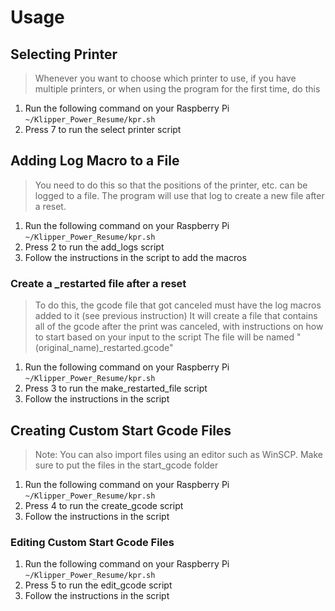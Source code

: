# Usage

## Selecting Printer

> Whenever you want to choose which printer to use, if you have multiple printers, or when using the program for the first time, do this

1. Run the following command on your Raspberry Pi ```~/Klipper_Power_Resume/kpr.sh```
2. Press 7 to run the select printer script

## Adding Log Macro to a File

> You need to do this so that the positions of the printer, etc. can be logged to a file.
> The program will use that log to create a new file after a reset.

1. Run the following command on your Raspberry Pi ```~/Klipper_Power_Resume/kpr.sh```
2. Press 2 to run the add_logs script
3. Follow the instructions in the script to add the macros

### Create a _restarted file after a reset

> To do this, the gcode file that got canceled must have the log macros added to it (see previous instruction)
> It will create a file that contains all of the gcode after the print was canceled, with instructions on how to start based on your input to the script
> The file will be named "(original_name)_restarted.gcode"

1. Run the following command on your Raspberry Pi ```~/Klipper_Power_Resume/kpr.sh```
2. Press 3 to run the make_restarted_file script
3. Follow the instructions in the script

## Creating Custom Start Gcode Files

> Note: You can also import files using an editor such as WinSCP.
> Make sure to put the files in the start_gcode folder

1. Run the following command on your Raspberry Pi ```~/Klipper_Power_Resume/kpr.sh```
2. Press 4 to run the create_gcode script
3. Follow the instructions in the script

### Editing Custom Start Gcode Files

1. Run the following command on your Raspberry Pi ```~/Klipper_Power_Resume/kpr.sh```
2. Press 5 to run the edit_gcode script
3. Follow the instructions in the script
